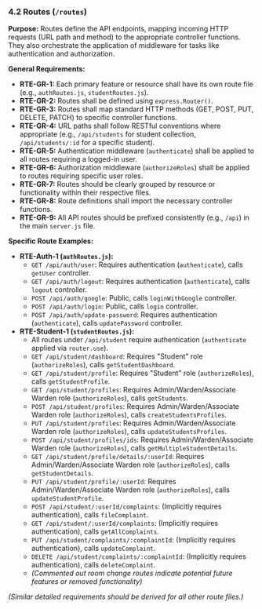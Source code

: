 ### 4.2 Routes (`/routes`)

**Purpose:** Routes define the API endpoints, mapping incoming HTTP requests (URL path and method) to the appropriate controller functions. They also orchestrate the application of middleware for tasks like authentication and authorization.

**General Requirements:**

- **RTE-GR-1:** Each primary feature or resource shall have its own route file (e.g., `authRoutes.js`, `studentRoutes.js`).
- **RTE-GR-2:** Routes shall be defined using `express.Router()`.
- **RTE-GR-3:** Routes shall map standard HTTP methods (GET, POST, PUT, DELETE, PATCH) to specific controller functions.
- **RTE-GR-4:** URL paths shall follow RESTful conventions where appropriate (e.g., `/api/students` for student collection, `/api/students/:id` for a specific student).
- **RTE-GR-5:** Authentication middleware (`authenticate`) shall be applied to all routes requiring a logged-in user.
- **RTE-GR-6:** Authorization middleware (`authorizeRoles`) shall be applied to routes requiring specific user roles.
- **RTE-GR-7:** Routes should be clearly grouped by resource or functionality within their respective files.
- **RTE-GR-8:** Route definitions shall import the necessary controller functions.
- **RTE-GR-9:** All API routes should be prefixed consistently (e.g., `/api`) in the main `server.js` file.

**Specific Route Examples:**

- **RTE-Auth-1 (`authRoutes.js`):**
  - `GET /api/auth/user`: Requires authentication (`authenticate`), calls `getUser` controller.
  - `GET /api/auth/logout`: Requires authentication (`authenticate`), calls `logout` controller.
  - `POST /api/auth/google`: Public, calls `loginWithGoogle` controller.
  - `POST /api/auth/login`: Public, calls `login` controller.
  - `POST /api/auth/update-password`: Requires authentication (`authenticate`), calls `updatePassword` controller.
- **RTE-Student-1 (`studentRoutes.js`):**
  - All routes under `/api/student` require authentication (`authenticate` applied via `router.use`).
  - `GET /api/student/dashboard`: Requires "Student" role (`authorizeRoles`), calls `getStudentDashboard`.
  - `GET /api/student/profile`: Requires "Student" role (`authorizeRoles`), calls `getStudentProfile`.
  - `GET /api/student/profiles`: Requires Admin/Warden/Associate Warden role (`authorizeRoles`), calls `getStudents`.
  - `POST /api/student/profiles`: Requires Admin/Warden/Associate Warden role (`authorizeRoles`), calls `createStudentsProfiles`.
  - `PUT /api/student/profiles`: Requires Admin/Warden/Associate Warden role (`authorizeRoles`), calls `updateStudentsProfiles`.
  - `POST /api/student/profiles/ids`: Requires Admin/Warden/Associate Warden role (`authorizeRoles`), calls `getMultipleStudentDetails`.
  - `GET /api/student/profile/details/:userId`: Requires Admin/Warden/Associate Warden role (`authorizeRoles`), calls `getStudentDetails`.
  - `PUT /api/student/profile/:userId`: Requires Admin/Warden/Associate Warden role (`authorizeRoles`), calls `updateStudentProfile`.
  - `POST /api/student/:userId/complaints`: (Implicitly requires authentication), calls `fileComplaint`.
  - `GET /api/student/:userId/complaints`: (Implicitly requires authentication), calls `getAllComplaints`.
  - `PUT /api/student/complaints/:complaintId`: (Implicitly requires authentication), calls `updateComplaint`.
  - `DELETE /api/student/complaints/:complaintId`: (Implicitly requires authentication), calls `deleteComplaint`.
  - _(Commented out room change routes indicate potential future features or removed functionality)_

_(Similar detailed requirements should be derived for all other route files.)_
